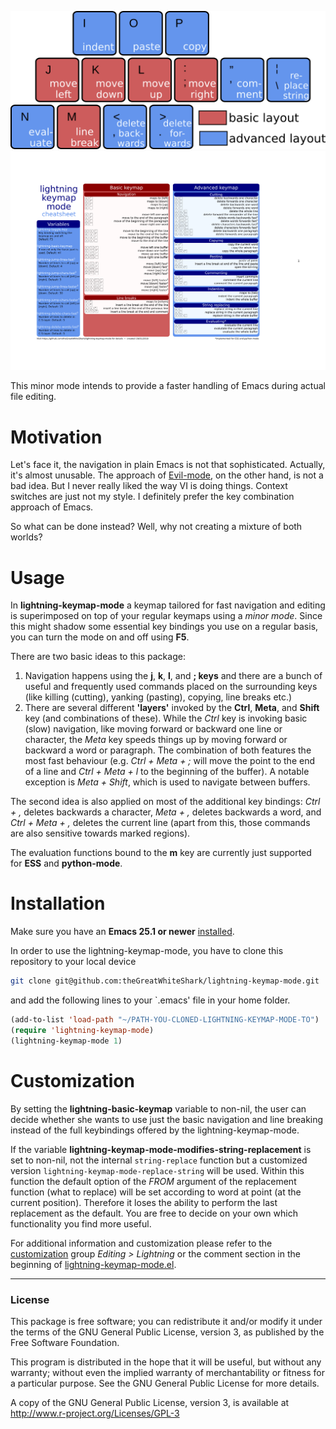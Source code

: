 ![general-key-layout](res/general-layout.png)
![cheatsheet](res/cheatsheet.png)

This minor mode intends to provide a faster handling of Emacs
during actual file editing.

# Motivation

Let's face it, the navigation in plain Emacs is not that
sophisticated. Actually, it's almost unusable. The approach of
[Evil-mode](https://www.emacswiki.org/emacs/Evil), on the other hand,
is not a bad idea. But I never really liked the way VI is 
doing things. Context switches are just not my style. I definitely
prefer the key combination approach of Emacs.

So what can be done instead? Well, why not creating a mixture of both
worlds? 

# Usage

In **lightning-keymap-mode** a keymap tailored for fast navigation and
editing is superimposed on top of your regular keymaps using a *minor
mode*. Since this might shadow some essential key bindings you use on
a regular basis, you can turn the mode on and off using **F5**.

There are two basic ideas to this package:
1. Navigation happens using the **j**, **k**, **l**, and **; keys**
   and there are a bunch of useful and frequently used commands placed
   on the surrounding keys (like killing (cutting), yanking (pasting),
   copying, line breaks etc.)
2. There are several different **'layers'** invoked by the **Ctrl**,
   **Meta**, and **Shift** key (and combinations of these).
   While the *Ctrl* key is invoking basic (slow) navigation, like
   moving forward or backward one line or character, the *Meta* key
   speeds things up by moving forward or backward a word or
   paragraph. The combination of both features the most fast
   behaviour (e.g. *Ctrl + Meta + ;* will move the point to the end of
   a line and *Ctrl + Meta + l* to the beginning of the buffer). 
   A notable exception is *Meta + Shift*, which is used to navigate 
   between buffers. 
   
The second idea is also applied on most of the additional key
bindings: *Ctrl + ,* deletes backwards a character, *Meta + ,* deletes
backwards a word, and *Ctrl + Meta + ,* deletes the current line
(apart from this, those commands are also sensitive towards marked
regions). 

The evaluation functions bound to the **m** key are currently just
supported for **ESS** and **python-mode**.

# Installation

Make sure you have an **Emacs 25.1 or newer**
[installed](https://www.gnu.org/software/emacs/download.html#gnu-linux). 

In order to use the lightning-keymap-mode, you have to clone this
repository to your local device

``` bash
git clone git@github.com:theGreatWhiteShark/lightning-keymap-mode.git
```


and add the following lines to your `.emacs' file in your home
folder.

``` lisp
(add-to-list 'load-path "~/PATH-YOU-CLONED-LIGHTNING-KEYMAP-MODE-TO")
(require 'lightning-keymap-mode)
(lightning-keymap-mode 1)
```


# Customization

By setting the **lightning-basic-keymap** variable to non-nil, the
user can decide whether she wants to use just the basic navigation and
line breaking instead of the full keybindings offered by the
lightning-keymap-mode. 

If the variable **lightning-keymap-mode-modifies-string-replacement**
is set to non-nil, not the internal `string-replace` function but a
customized version `lightning-keymap-mode-replace-string` will be
used. Within this function the default option of the *FROM* argument
of the replacement function (what to replace) will be set according to
word at point (at the current position). Therefore it loses the
ability to perform the last replacement as the default. You are free
to decide on your own which functionality you find more useful.

For additional information and customization please refer to the
[customization](https://www.gnu.org/software/emacs/manual/html_mono/emacs.html#Easy-Customization)
group *Editing > Lightning* or the comment section in the beginning of
[lightning-keymap-mode.el](lightning-keymap-mode.el).

---

### License

This package is free software; you can redistribute it and/or modify it
under the terms of the GNU General Public License, version 3, as
published by the Free Software Foundation.

This program is distributed in the hope that it will be useful, but
without any warranty; without even the implied warranty of
merchantability or fitness for a particular purpose.  See the GNU
General Public License for more details.

A copy of the GNU General Public License, version 3, is available at
<http://www.r-project.org/Licenses/GPL-3>
